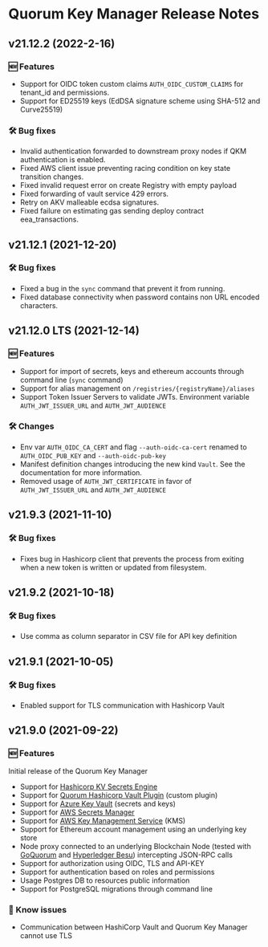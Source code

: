 # Quorum Key Manager Release Notes

## v21.12.2 (2022-2-16)
### 🆕 Features
* Support for OIDC token custom claims `AUTH_OIDC_CUSTOM_CLAIMS` for tenant_id and permissions.
* Support for ED25519 keys (EdDSA signature scheme using SHA-512 and Curve25519)

### 🛠 Bug fixes
* Invalid authentication forwarded to downstream proxy nodes if QKM authentication is enabled.
* Fixed AWS client issue preventing racing condition on key state transition changes.
* Fixed invalid request error on create Registry with empty payload
* Fixed forwarding of vault service 429 errors.
* Retry on AKV malleable ecdsa signatures.
* Fixed failure on estimating gas sending deploy contract eea_transactions. 

## v21.12.1 (2021-12-20)
### 🛠 Bug fixes
* Fixed a bug in the `sync` command that prevent it from running.
* Fixed database connectivity when password contains non URL encoded characters. 

## v21.12.0 LTS (2021-12-14)
### 🆕 Features
* Support for import of secrets, keys and ethereum accounts through command line (`sync` command)
* Support for alias management on `/registries/{registryName}/aliases`
* Support Token Issuer Servers to validate JWTs. Environment variable `AUTH_JWT_ISSUER_URL` and `AUTH_JWT_AUDIENCE`

### 🛠 Changes
* Env var `AUTH_OIDC_CA_CERT` and flag `--auth-oidc-ca-cert` renamed to `AUTH_OIDC_PUB_KEY` and `--auth-oidc-pub-key`
* Manifest definition changes introducing the new kind `Vault`. See the documentation for more information.
* Removed usage of `AUTH_JWT_CERTIFICATE` in favor of `AUTH_JWT_ISSUER_URL` and `AUTH_JWT_AUDIENCE`

## v21.9.3 (2021-11-10)
### 🛠 Bug fixes
* Fixes bug in Hashicorp client that prevents the process from exiting when a new token is written or updated from filesystem.

## v21.9.2 (2021-10-18)
### 🛠 Bug fixes
* Use comma as column separator in CSV file for API key definition

## v21.9.1 (2021-10-05)
### 🛠 Bug fixes
* Enabled support for TLS communication with Hashicorp Vault

## v21.9.0 (2021-09-22)
### 🆕 Features
Initial release of the Quorum Key Manager

* Support for [Hashicorp KV Secrets Engine](https://www.vaultproject.io/docs/secrets/kv/kv-v2)
* Support for [Quorum Hashicorp Vault Plugin](https://github.com/ConsenSys/quorum-hashicorp-vault-plugin) (custom plugin)
* Support for [Azure Key Vault](https://azure.microsoft.com/en-us/services/key-vault/) (secrets and keys)
* Support for [AWS Secrets Manager](https://aws.amazon.com/secrets-manager/)
* Support for [AWS Key Management Service](https://aws.amazon.com/kms/) (KMS)
* Support for Ethereum account management using an underlying key store 
* Node proxy connected to an underlying Blockchain Node (tested with [GoQuorum](https://docs.goquorum.consensys.net/en/stable/) and [Hyperledger Besu](https://www.hyperledger.org/use/besu)) intercepting JSON-RPC calls
* Support for authorization using OIDC, TLS and API-KEY
* Support for authentication based on roles and permissions
* Usage Postgres DB to resources public information
* Support for PostgreSQL migrations through command line

### 🐛 Know issues
* Communication between HashiCorp Vault and Quorum Key Manager cannot use TLS
